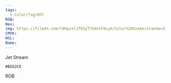 ```yaml
---
tags:
  - Color/Tag/NTC
RGB:
Hex:
img: https://filedn.com/l0hpzxl1f01yT7GHxtF8cyk/Color%20Snake/standard_csv_to_svg//B5D2CE.svg
CMYK:
HSL:
Name:
---
```

Jet Stream
```palette
#B5D2CE
```
RGB

